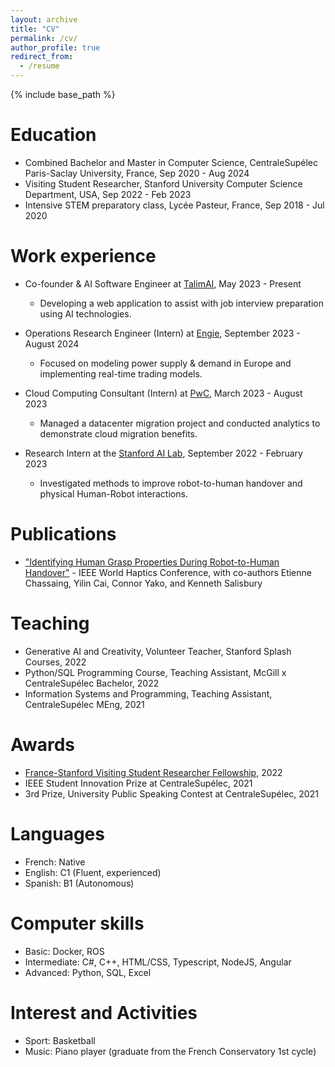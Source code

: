 ```yaml
---
layout: archive
title: "CV"
permalink: /cv/
author_profile: true
redirect_from:
  - /resume
---
```


{% include base_path %}

Education
======
* Combined Bachelor and Master in Computer Science, CentraleSupélec Paris-Saclay University, France, Sep 2020 - Aug 2024
* Visiting Student Researcher, Stanford University Computer Science Department, USA, Sep 2022 - Feb 2023
* Intensive STEM preparatory class, Lycée Pasteur, France, Sep 2018 - Jul 2020

Work experience
======
* Co-founder & AI Software Engineer at <a href="https://talimai.com/landing-page">TalimAI</a>, May 2023 - Present
  * Developing a web application to assist with job interview preparation using AI technologies.

* Operations Research Engineer (Intern) at <a href="https://www.engie.com/en">Engie</a>, September 2023 - August 2024
  * Focused on modeling power supply & demand in Europe and implementing real-time trading models.

* Cloud Computing Consultant (Intern) at <a href="https://www.pwc.com/gx/en/services/consulting/cloud-transformation.html">PwC</a>, March 2023 - August 2023
  * Managed a datacenter migration project and conducted analytics to demonstrate cloud migration benefits.

* Research Intern at the <a href="https://ai.stanford.edu/">Stanford AI Lab</a>, September 2022 - February 2023
  * Investigated methods to improve robot-to-human handover and physical Human-Robot interactions.

Publications
======
* <a href="https://ieeexplore.ieee.org/abstract/document/10224405">"Identifying Human Grasp Properties During Robot-to-Human Handover"</a> - IEEE World Haptics Conference, with co-authors Etienne Chassaing, Yilin Cai, Connor Yako, and Kenneth Salisbury

Teaching
======
* Generative AI and Creativity, Volunteer Teacher, Stanford Splash Courses, 2022
* Python/SQL Programming Course, Teaching Assistant, McGill x CentraleSupélec Bachelor, 2022
* Information Systems and Programming, Teaching Assistant, CentraleSupélec MEng, 2021

Awards
======
* <a href="https://francestanford.stanford.edu/sites/francestanford/files/media/file/2023_france-stanford_newsletter_updated.pdf">France-Stanford Visiting Student Researcher Fellowship</a>, 2022
* IEEE Student Innovation Prize at CentraleSupélec, 2021
* 3rd Prize, University Public Speaking Contest at CentraleSupélec, 2021

Languages
======
* French: Native
* English: C1 (Fluent, experienced)
* Spanish: B1 (Autonomous)

Computer skills
======
* Basic: Docker, ROS
* Intermediate: C#, C++, HTML/CSS, Typescript, NodeJS, Angular
* Advanced: Python, SQL, Excel

Interest and Activities
======
* Sport: Basketball
* Music: Piano player (graduate from the French Conservatory 1st cycle)
